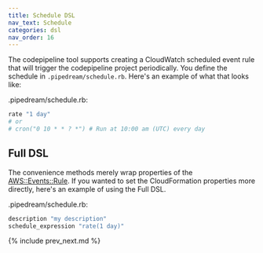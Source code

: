 ```yaml
---
title: Schedule DSL
nav_text: Schedule
categories: dsl
nav_order: 16
---
```


The codepipeline tool supports creating a CloudWatch scheduled event rule that will trigger the codepipeline project periodically.  You define the schedule in `.pipedream/schedule.rb`. Here's an example of what that looks like:

.pipedream/schedule.rb:

```ruby
rate "1 day"
# or
# cron("0 10 * * ? *") # Run at 10:00 am (UTC) every day
```

## Full DSL

The convenience methods merely wrap properties of the [AWS::Events::Rule](https://docs.aws.amazon.com/AWSCloudFormation/latest/UserGuide/aws-resource-events-rule.html#cfn-events-rule-description).  If you wanted to set the CloudFormation properties more directly, here's an example of using the Full DSL.

.pipedream/schedule.rb:

```ruby
description "my description"
schedule_expression "rate(1 day)"
```

{% include prev_next.md %}